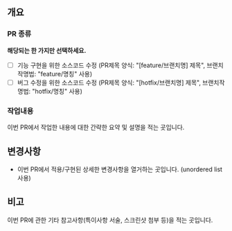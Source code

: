 ## 개요
### PR 종류
**해당되는 한 가지만 선택하세요.**
 - [ ] 기능 구현을 위한 소스코드 수정 (PR제목 양식: "[feature/브랜치명] 제목", 브랜치작명법: "feature/명칭" 사용)
 - [ ] 버그 수정을 위한 소스코드 수정 (PR제목 양식: "[hotfix/브랜치명] 제목", 브랜치작명법: "hotfix/명칭" 사용)

### 작업내용
이번 PR에서 작업한 내용에 대한 간략한 요약 및 설명을 적는 곳입니다.

## 변경사항
 * 이번 PR에서 적용/구현된 상세한 변경사항을 열거하는 곳입니다. (unordered list 사용)
 
## 비고
이번 PR에 관한 기타 참고사항(특이사항 서술, 스크린샷 첨부 등)을 적는 곳입니다.